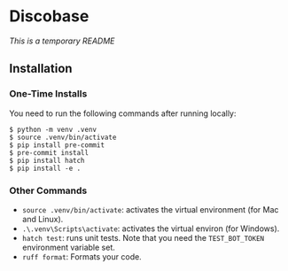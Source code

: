 # Discobase

*This is a temporary README*

## Installation

### One-Time Installs

You need to run the following commands after running locally:

```
$ python -m venv .venv
$ source .venv/bin/activate
$ pip install pre-commit
$ pre-commit install
$ pip install hatch
$ pip install -e .
```

### Other Commands

- `source .venv/bin/activate`: activates the virtual environment (for Mac and Linux).
- `.\.venv\Scripts\activate`: activates the virtual environ (for Windows).
- `hatch test`: runs unit tests. Note that you need the `TEST_BOT_TOKEN` environment variable set.
- `ruff format`: Formats your code.
